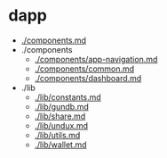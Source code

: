 # dapp

- [./components.md](https://github.com/GoodDollar/GoodDAPP/tree/97c0653edef1822c9625e15a7c8cdba544dc4606/docs/dapp/components.md)
- ./components
  - [./components/app-navigation.md](components/app-navigation.md)
  - [./components/common.md](components/common.md)
  - [./components/dashboard.md](components/dashboard.md)
- ./lib
  - [./lib/constants.md](https://github.com/GoodDollar/GoodDAPP/tree/97c0653edef1822c9625e15a7c8cdba544dc4606/docs/dapp/lib/constants.md)
  - [./lib/gundb.md](lib/gundb.md)
  - [./lib/share.md](lib/share.md)
  - [./lib/undux.md](lib/undux.md)
  - [./lib/utils.md](lib/utils.md)
  - [./lib/wallet.md](lib/wallet.md)
